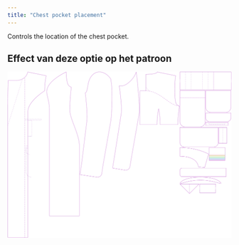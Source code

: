 ```yaml
---
title: "Chest pocket placement"
---
```


Controls the location of the chest pocket.

## Effect van deze optie op het patroon

![This image shows the effect of this option by superimposing several variants that have a different value for this option](carlita_chestpocketplacement_sample.svg "Effect of this option on the pattern")
